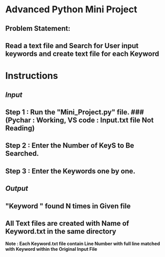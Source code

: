 # Advanced Python Mini Project
## **Problem Statement:** 
## Read a text file and Search for User input keywords and create text file for each Keyword  

# Instructions
 ## *Input*
## Step 1 : Run the "Mini_Project.py" file. ### (Pychar : Working, VS code : Input.txt file Not Reading)

## Step 2 : Enter the Number of KeyS to Be Searched. 

## Step 3 : Enter the Keywords one by one.


## *Output*

## "Keyword " found  N times in Given file

## All Text files are created with Name of Keyword.txt in the same directory 

 **Note : Each Keyword.txt file contain Line Number with full line matched with Keyword within the Original Input File**
